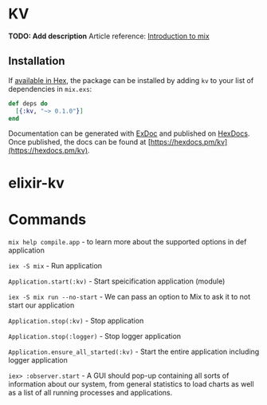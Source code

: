 # KV

**TODO: Add description**
Article reference: [Introduction to mix](http://elixir-lang.org/getting-started/mix-otp/introduction-to-mix.html)

## Installation

If [available in Hex](https://hex.pm/docs/publish), the package can be installed
by adding `kv` to your list of dependencies in `mix.exs`:

```elixir
def deps do
  [{:kv, "~> 0.1.0"}]
end
```

Documentation can be generated with [ExDoc](https://github.com/elixir-lang/ex_doc)
and published on [HexDocs](https://hexdocs.pm). Once published, the docs can
be found at [https://hexdocs.pm/kv](https://hexdocs.pm/kv).

# elixir-kv

# Commands

`mix help compile.app` - to learn more about the supported options in def application

`iex -S mix` - Run application

`Application.start(:kv)` - Start speicification application (module)

`iex -S mix run --no-start` - We can pass an option to Mix to ask it to not start our application

`Application.stop(:kv)` - Stop application

`Application.stop(:logger)` - Stop logger application

`Application.ensure_all_started(:kv)` - Start the entire application including logger application

`iex> :observer.start` - A GUI should pop-up containing all sorts of information about our system, from general statistics to load charts as well as a list of all running processes and applications.